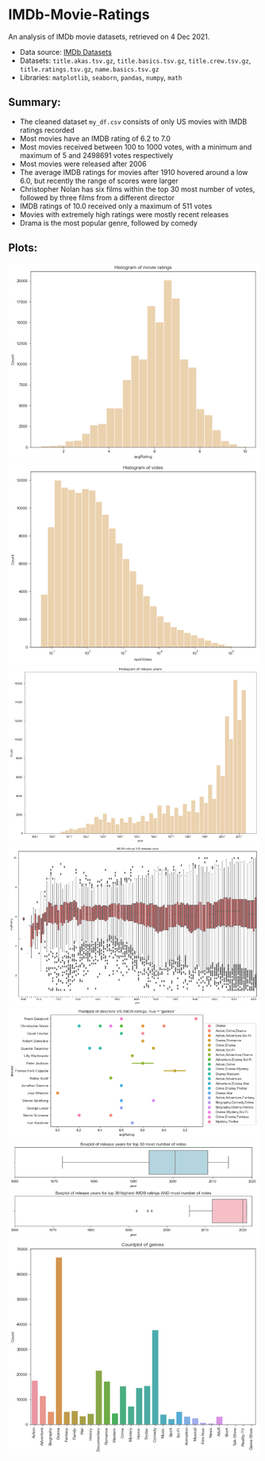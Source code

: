 # IMDb-Movie-Ratings
An analysis of IMDb movie datasets, retrieved on 4 Dec 2021.

* Data source: [IMDb Datasets](https://www.imdb.com/interfaces/)
* Datasets: `title.akas.tsv.gz`, `title.basics.tsv.gz`, `title.crew.tsv.gz`, `title.ratings.tsv.gz`, `name.basics.tsv.gz`
* Libraries: `matplotlib`, `seaborn`, `pandas`, `numpy`, `math`

## Summary:
* The cleaned dataset `my_df.csv` consists of only US movies with IMDB ratings recorded
* Most movies have an IMDB rating of 6.2 to 7.0
* Most movies received between 100 to 1000 votes, with a minimum and maximum of 5 and 2498691 votes respectively
* Most movies were released after 2006
* The average IMDB ratings for movies after 1910 hovered around a low 6.0, but recently the range of scores were larger
* Christopher Nolan has six films within the top 30 most number of votes, followed by three films from a different director
* IMDB ratings of 10.0 received only a maximum of 511 votes
* Movies with extremely high ratings were mostly recent releases
* Drama is the most popular genre, followed by comedy

## Plots:
![](https://github.com/kaychiiiii/IMDb-Movie-Ratings/blob/main/Plots/1.png)
![](https://github.com/kaychiiiii/IMDb-Movie-Ratings/blob/main/Plots/2.png)
![](https://github.com/kaychiiiii/IMDb-Movie-Ratings/blob/main/Plots/3.png)
![](https://github.com/kaychiiiii/IMDb-Movie-Ratings/blob/main/Plots/4.png)
![](https://github.com/kaychiiiii/IMDb-Movie-Ratings/blob/main/Plots/5.png)
![](https://github.com/kaychiiiii/IMDb-Movie-Ratings/blob/main/Plots/6.png)
![](https://github.com/kaychiiiii/IMDb-Movie-Ratings/blob/main/Plots/7.png)

